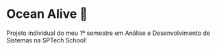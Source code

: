 # Ocean Alive 🌊
Projeto individual do meu 1º semestre em Análise e Desenvolvimento de Sistemas na SPTech School!
